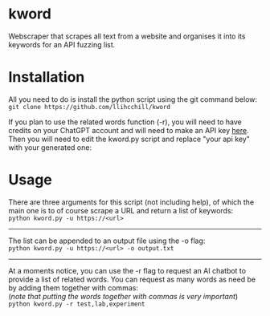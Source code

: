 # kword
Webscraper that scrapes all text from a website and organises it into its keywords for an API fuzzing list.

# Installation
All you need to do is install the python script using the git command below:  
`git clone https://github.com/llihcchill/kword`  
  
If you plan to use the related words function (-r), you will need to have credits on your ChatGPT account and will need to make an API key [here](https://platform.openai.com/api-keys).
Then you will need to edit the kword.py script and replace "your api key" with your generated one:
  
# Usage
There are three arguments for this script (not including help), of which the main one is to of course scrape a URL and return a list of keywords:  
`python kword.py -u https://<url>`  

---

The list can be appended to an output file using the -o flag:  
`python kword.py -u https://<url> -o output.txt`  

---

At a moments notice, you can use the -r flag to request an AI chatbot to provide a list of related words. You can request as many words as need be by adding them together with commas:  
(*note that putting the words together with commas is very important*)  
`python kword.py -r test,lab,experiment`
